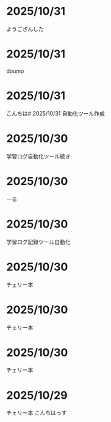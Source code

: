 # 2025/10/31
ようござんした

# 2025/10/31
doumo

# 2025/10/31
こんちは# 2025/10/31
自動化ツール作成
# 2025/10/30
学習ログ自動化ツール続き
# 2025/10/30
ーる
# 2025/10/30
学習ログ記録ツール自動化
# 2025/10/30
チェリー本
# 2025/10/30
チェリー本
# 2025/10/30
チェリー本
# 2025/10/29
チェリー本
こんちはっす
